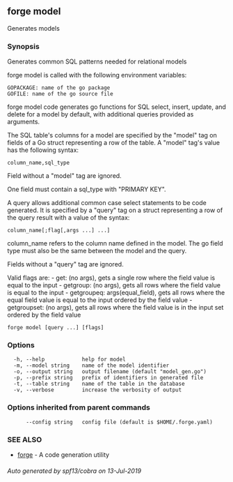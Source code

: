 ## forge model

Generates models

### Synopsis

Generates common SQL patterns needed for relational models

forge model is called with the following environment variables:

	GOPACKAGE: name of the go package
	GOFILE: name of the go source file

forge model code generates go functions for SQL select, insert, update, and
delete for a model by default, with additional queries provided as arguments.

The SQL table's columns for a model are specified by the "model" tag on fields
of a Go struct representing a row of the table. A "model" tag's value has the
following syntax:

	column_name,sql_type

Field without a "model" tag are ignored.

One field must contain a sql_type with "PRIMARY KEY".

A query allows additional common case select statements to be code generated.
It is specified by a "query" tag on a struct representing a row of the query
result with a value of the syntax:

	column_name[;flag[,args ...] ...]

column_name refers to the column name defined in the model. The go field type
must also be the same between the model and the query.

Fields without a "query" tag are ignored.

Valid flags are:
	- get: (no args), gets a single row where the field value is equal to the
		input
	- getgroup: (no args), gets all rows where the field value is equal to the
		input
	- getgroupeq: args(equal_field), gets all rows where the equal field value
		is equal to the input ordered by the field value
	- getgroupset: (no args), gets all rows where the field value is in the input
		set ordered by the field value


```
forge model [query ...] [flags]
```

### Options

```
  -h, --help            help for model
  -m, --model string    name of the model identifier
  -o, --output string   output filename (default "model_gen.go")
  -p, --prefix string   prefix of identifiers in generated file
  -t, --table string    name of the table in the database
  -v, --verbose         increase the verbosity of output
```

### Options inherited from parent commands

```
      --config string   config file (default is $HOME/.forge.yaml)
```

### SEE ALSO

* [forge](forge.md)	 - A code generation utility

###### Auto generated by spf13/cobra on 13-Jul-2019
